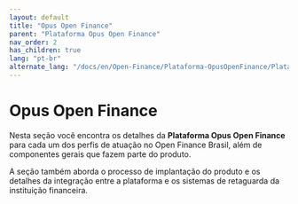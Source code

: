 ```yaml
---
layout: default
title: "Opus Open Finance"
parent: "Plataforma Opus Open Finance"
nav_order: 2
has_children: true
lang: "pt-br"
alternate_lang: "/docs/en/Open-Finance/Plataforma-OpusOpenFinance/PlataformaOOF/"
---
```


# Opus Open Finance

Nesta seção você encontra os detalhes da **Plataforma Opus Open Finance** para cada um dos perfis de atuação no Open Finance Brasil, além de componentes gerais que fazem  parte do produto.

A seção também aborda o processo de implantação do produto e os detalhes da integração entre a plataforma e os sistemas de retaguarda da instituição financeira.
